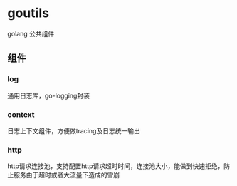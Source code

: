 # goutils
golang 公共组件

## 组件

### log

通用日志库，go-logging封装

### context

日志上下文组件，方便做tracing及日志统一输出

### http

http请求连接池，支持配置http请求超时时间，连接池大小，能做到快速拒绝，防止服务由于超时或者大流量下造成的雪崩
